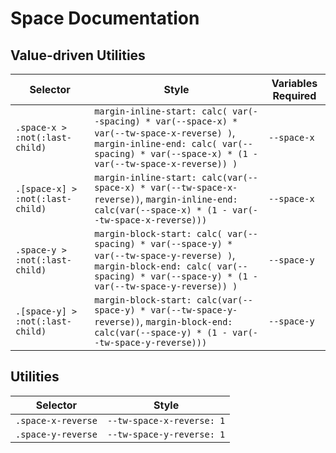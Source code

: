 # Space Documentation

## Value-driven Utilities

| Selector                         | Style                                                                                                                                                                                      | Variables Required |
| -------------------------------- | ------------------------------------------------------------------------------------------------------------------------------------------------------------------------------------------ | ------------------ |
| `.space-x > :not(:last-child)`   | `margin-inline-start: calc( var(--spacing) * var(--space-x) * var(--tw-space-x-reverse) )`, `margin-inline-end: calc( var(--spacing) * var(--space-x) * (1 - var(--tw-space-x-reverse)) )` | `--space-x`        |
| `.[space-x] > :not(:last-child)` | `margin-inline-start: calc(var(--space-x) * var(--tw-space-x-reverse))`, `margin-inline-end: calc(var(--space-x) * (1 - var(--tw-space-x-reverse)))`                                       | `--space-x`        |
| `.space-y > :not(:last-child)`   | `margin-block-start: calc( var(--spacing) * var(--space-y) * var(--tw-space-y-reverse) )`, `margin-block-end: calc( var(--spacing) * var(--space-y) * (1 - var(--tw-space-y-reverse)) )`   | `--space-y`        |
| `.[space-y] > :not(:last-child)` | `margin-block-start: calc(var(--space-y) * var(--tw-space-y-reverse))`, `margin-block-end: calc(var(--space-y) * (1 - var(--tw-space-y-reverse)))`                                         | `--space-y`        |

## Utilities

| Selector           | Style                     |
| ------------------ | ------------------------- |
| `.space-x-reverse` | `--tw-space-x-reverse: 1` |
| `.space-y-reverse` | `--tw-space-y-reverse: 1` |
